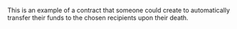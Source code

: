 This is an example of a contract that someone could create to automatically transfer their funds to the chosen recipients upon their death.
